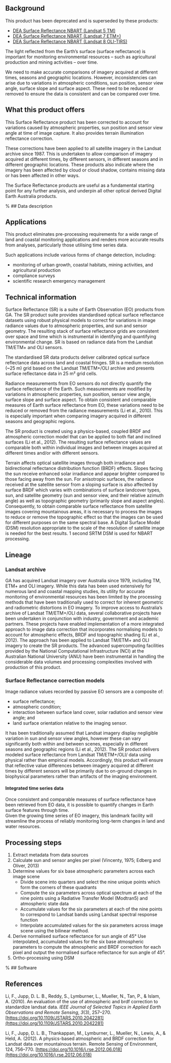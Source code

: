## Background

This product has been deprecated and is superseded by these products:

* [DEA Surface Reflectance NBART (Landsat 5 TM)](/data/product/dea-surface-reflectance-nbart-landsat-5-tm/)
* [DEA Surface Reflectance NBART (Landsat 7 ETM+)](/data/product/dea-surface-reflectance-nbart-landsat-7-etm/)
* [DEA Surface Reflectance NBART (Landsat 8 OLI-TIRS)](/data/product/dea-surface-reflectance-nbart-landsat-8-oli-tirs/)

The light reflected from the Earth’s surface (surface reflectance) is important for monitoring environmental resources – such as agricultural production and mining activities – over time.

We need to make accurate comparisons of imagery acquired at different times, seasons and geographic locations. However, inconsistencies can arise due to variations in atmospheric conditions, sun position, sensor view angle, surface slope and surface aspect. These need to be reduced or removed to ensure the data is consistent and can be compared over time.

## What this product offers

This Surface Reflectance product has been corrected to account for variations caused by atmospheric properties, sun position and sensor view angle at time of image capture. It also provides terrain illumination reflectance correction.

These corrections have been applied to all satellite imagery in the Landsat archive since 1987. This is undertaken to allow comparison of imagery acquired at different times, by different sensors, in different seasons and in different geographic locations. These products also indicate where the imagery has been affected by cloud or cloud shadow, contains missing data or has been affected in other ways.

The Surface Reflectance products are useful as a fundamental starting point for any further analysis, and underpin all other optical derived Digital Earth Australia products.

% ## Data description

## Applications

This product eliminates pre-processing requirements for a wide range of land and coastal monitoring applications and renders more accurate results from analyses, particularly those utilising time series data.

Such applications include various forms of change detection, including:
* monitoring of urban growth, coastal habitats, mining activities, and agricultural production
* compliance surveys
* scientific research emergency management

## Technical information

Surface Reflectance (SR) is a suite of Earth Observation (EO) products from GA. The SR product suite provides standardised optical surface reflectance datasets using robust physical models to correct for variations in image radiance values due to atmospheric properties, and sun and sensor geometry. The resulting stack of surface reflectance grids are consistent over space and time which is instrumental in identifying and quantifying environmental change. SR is based on radiance data from the Landsat TM/ETM+ and OLI sensors. 

The standardised SR data products deliver calibrated optical surface reflectance data across land and coastal fringes. SR is a medium resolution (~25 m) grid based on the Landsat TM/ETM+/OLI archive and presents surface reflectance data in 25 m² grid cells.

Radiance measurements from EO sensors do not directly quantify the surface reflectance of the Earth. Such measurements are modified by variations in atmospheric properties, sun position, sensor view angle, surface slope and surface aspect. To obtain consistent and comparable measures of Earth surface reflectance from EO, these variations need to be reduced or removed from the radiance measurements (Li et al., 2010). This is especially important when comparing imagery acquired in different seasons and geographic regions.

The SR product is created using a physics-based, coupled BRDF and atmospheric correction model that can be applied to both flat and inclined surfaces (Li et al., 2012). The resulting surface reflectance values are comparable both within individual images and between images acquired at different times and/or with different sensors.

Terrain affects optical satellite images through both irradiance and bidirectional reflectance distribution function (BRDF) effects. Slopes facing the sun receive enhanced solar irradiance and appear brighter compared to those facing away from the sun. For anisotropic surfaces, the radiance received at the satellite sensor from a sloping surface is also affected by surface BRDF which varies with combinations of surface landcover types, sun, and satellite geometry (sun and sensor view, and their relative azimuth angle) as well as topographic geometry (primarily slope and aspect angles). Consequently, to obtain comparable surface reflectance from satellite images covering mountainous areas, it is necessary to process the images to reduce or remove the topographic effect so that the images can be used for different purposes on the same spectral base. A Digital Surface Model (DSM) resolution appropriate to the scale of the resolution of satellite image is needed for the best results. 1 second SRTM DSM is used for NBART processing.

## Lineage

### Landsat archive

GA has acquired Landsat imagery over Australia since 1979, including TM, ETM+ and OLI imagery. While this data has been used extensively for numerous land and coastal mapping studies, its utility for accurate monitoring of environmental resources has been limited by the processing methods that have been traditionally used to correct for inherent geometric and radiometric distortions in EO imagery. To improve access to Australia’s archive of Landsat TM/ETM+/OLI data, several collaborative projects have been undertaken in conjunction with industry, government and academic partners. These projects have enabled implementation of a more integrated approach to image data correction that incorporates normalising models to account for atmospheric effects, BRDF and topographic shading (Li et al., 2012). The approach has been applied to Landsat TM/ETM+ and OLI imagery to create the SR products. The advanced supercomputing facilities provided by the National Computational Infrastructure (NCI) at the Australian National University (ANU) have been instrumental in handling the considerable data volumes and processing complexities involved with production of this product.

### Surface Reflectance correction models

Image radiance values recorded by passive EO sensors are a composite of:  
* surface reflectance;  
* atmospheric condition;  
* interaction between surface land cover, solar radiation and sensor view angle; and  
* land surface orientation relative to the imaging sensor.

It has been traditionally assumed that Landsat imagery display negligible variation in sun and sensor view angles, however these can vary significantly both within and between scenes, especially in different seasons and geographic regions (Li et al., 2012). The SR product delivers modeled surface reflectance from Landsat TM/ETM+/OLI/ data using physical rather than empirical models. Accordingly, this product will ensure that reflective value differences between imagery acquired at different times by different sensors will be primarily due to on-ground changes in biophysical parameters rather than artifacts of the imaging environment.

#### Integrated time series data

Once consistent and comparable measures of surface reflectance have been retrieved from EO data, it is possible to quantify changes in Earth surface features through time.  
Given the growing time series of EO imagery, this landmark facility will streamline the process of reliably monitoring long-term changes in land and water resources.

## Processing steps

1. Extract metadata from data sources
1. Calculate sun and sensor angles per pixel (Vincenty, 1975; Edberg and Oliver, 2013)
1. Determine values for six base atmospheric parameters across each image scene
    * Divide scene into quarters and select the nine unique points which form the corners of these quadrants
    * Compute the six parameters across optical spectrum at each of the nine points using a Radiative Transfer Model (Modtran5) and atmospheric state data
    * Accumulate values for the six parameters at each of the nine points to correspond to Landsat bands using Landsat spectral response function
    * Interpolate accumulated values for the six parameters across image scene using the bilinear method.
1. Derive normalised surface reflectance for sun angle of 45°
Use interpolated, accumulated values for the six base atmospheric parameters to compute the atmospheric and BRDF correction for each pixel and output the normalised surface reflectance for sun angle of 45°.
1. Ortho-processing using DSM

% ## Software

## References

Li, F., Jupp, D. L. B., Reddy, S., Lymburner, L., Mueller, N., Tan, P., & Islam, A. (2010). An evaluation of the use of atmospheric and brdf correction to standardize landsat data. *IEEE Journal of Selected Topics in Applied Earth Observations and Remote Sensing*, *3*(3), 257–270. [https://doi.org/10.1109/JSTARS.2010.2042281](https://doi.org/10.1109/JSTARS.2010.2042281)

Li, F., Jupp, D. L. B., Thankappan, M., Lymburner, L., Mueller, N., Lewis, A., & Held, A. (2012). A physics-based atmospheric and BRDF correction for Landsat data over mountainous terrain. Remote Sensing of Environment, 124, 756–770. [https://doi.org/10.1016/j.rse.2012.06.018](https://doi.org/10.1016/j.rse.2012.06.018)

